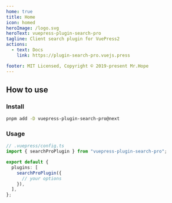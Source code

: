 ```yaml
---
home: true
title: Home
icon: homed
heroImage: /logo.svg
heroText: vuepress-plugin-search-pro
tagline: Client search plugin for VuePress2
actions:
  - text: Docs
    link: https://plugin-search-pro.vuejs.press

footer: MIT Licensed, Copyright © 2019-present Mr.Hope
---
```


## How to use

### Install

```bash
pnpm add -D vuepress-plugin-search-pro@next
```

### Usage

```ts
// .vuepress/config.ts
import { searchProPlugin } from "vuepress-plugin-search-pro";

export default {
  plugins: [
    searchProPlugin({
      // your options
    }),
  ],
};
```
